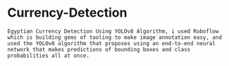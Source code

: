 # Currency-Detection
    Egyptian Currency Detection Using YOLOv8 Algorithm, i used Roboflow which is building gems of tooling to make image annotation easy, and used the YOLOv8 algorithm that proposes using an end-to-end neural network that makes predictions of bounding boxes and class probabilities all at once.
